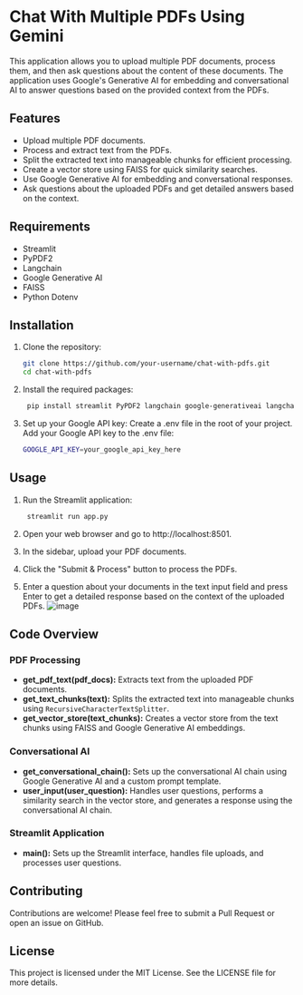 # Chat With Multiple PDFs Using Gemini

This application allows you to upload multiple PDF documents, process them, and then ask questions about the content of these documents. The application uses Google's Generative AI for embedding and conversational AI to answer questions based on the provided context from the PDFs.

## Features

- Upload multiple PDF documents.
- Process and extract text from the PDFs.
- Split the extracted text into manageable chunks for efficient processing.
- Create a vector store using FAISS for quick similarity searches.
- Use Google Generative AI for embedding and conversational responses.
- Ask questions about the uploaded PDFs and get detailed answers based on the context.

## Requirements

- Streamlit
- PyPDF2
- Langchain
- Google Generative AI
- FAISS
- Python Dotenv

## Installation

1. Clone the repository:
   ```bash
   git clone https://github.com/your-username/chat-with-pdfs.git
   cd chat-with-pdfs
2. Install the required packages:
   ```bash
    pip install streamlit PyPDF2 langchain google-generativeai langchain_community faiss-cpu python-dotenv
3. Set up your Google API key:
   Create a .env file in the root of your project.
   Add your Google API key to the .env file:
   ```bash
   GOOGLE_API_KEY=your_google_api_key_here
## Usage
1. Run the Streamlit application:
   ```bash
    streamlit run app.py
2. Open your web browser and go to http://localhost:8501.

3. In the sidebar, upload your PDF documents.

4. Click the "Submit & Process" button to process the PDFs.

5. Enter a question about your documents in the text input field and press Enter to get a detailed response based on the context of the uploaded PDFs.
![image](https://github.com/Subhradyuti/Chat-With-Multiple-PDFs-Using-Gemini/assets/133640355/36d303af-4255-4949-aab9-dd4edeecdbd6)

## Code Overview

### PDF Processing

- **get_pdf_text(pdf_docs):** Extracts text from the uploaded PDF documents.
- **get_text_chunks(text):** Splits the extracted text into manageable chunks using `RecursiveCharacterTextSplitter`.
- **get_vector_store(text_chunks):** Creates a vector store from the text chunks using FAISS and Google Generative AI embeddings.

### Conversational AI

- **get_conversational_chain():** Sets up the conversational AI chain using Google Generative AI and a custom prompt template.
- **user_input(user_question):** Handles user questions, performs a similarity search in the vector store, and generates a response using the conversational AI chain.

### Streamlit Application

- **main():** Sets up the Streamlit interface, handles file uploads, and processes user questions.

## Contributing

Contributions are welcome! Please feel free to submit a Pull Request or open an issue on GitHub.

## License

This project is licensed under the MIT License. See the LICENSE file for more details.
